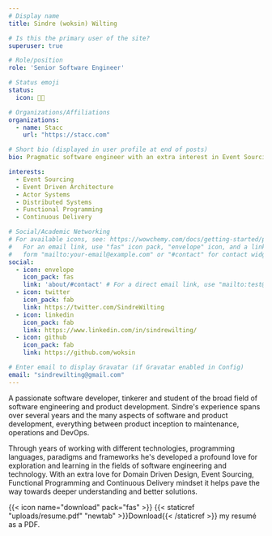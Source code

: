 ```yaml
---
# Display name
title: Sindre (woksin) Wilting

# Is this the primary user of the site?
superuser: true

# Role/position
role: 'Senior Software Engineer'

# Status emoji
status:
  icon: 👨‍💻

# Organizations/Affiliations
organizations:
  - name: Stacc
    url: "https://stacc.com"

# Short bio (displayed in user profile at end of posts)
bio: Pragmatic software engineer with an extra interest in Event Sourcing

interests:
  - Event Sourcing
  - Event Driven Architecture
  - Actor Systems
  - Distributed Systems
  - Functional Programming
  - Continuous Delivery

# Social/Academic Networking
# For available icons, see: https://wowchemy.com/docs/getting-started/page-builder/#icons
#   For an email link, use "fas" icon pack, "envelope" icon, and a link in the
#   form "mailto:your-email@example.com" or "#contact" for contact widget.
social:
  - icon: envelope
    icon_pack: fas
    link: 'about/#contact' # For a direct email link, use "mailto:test@example.org".
  - icon: twitter
    icon_pack: fab
    link: https://twitter.com/SindreWilting
  - icon: linkedin
    icon_pack: fab
    link: https://www.linkedin.com/in/sindrewilting/
  - icon: github
    icon_pack: fab
    link: https://github.com/woksin

# Enter email to display Gravatar (if Gravatar enabled in Config)
email: "sindrewilting@gmail.com"
---
```


A passionate software developer, tinkerer and student of the broad field of software engineering and product development. Sindre's experience spans over several years and the many aspects of software and product development,
everything between product inception to maintenance, operations and DevOps.

Through years of working with different technologies, programming languages, paradigms and frameworks he's developed a profound love for exploration and learning in the fields of software engineering and technology.
With an extra love for Domain Driven Design, Event Sourcing, Functional Programming and Continuous Delivery mindset it helps pave the way towards deeper understanding and better solutions.

{{< icon name="download" pack="fas" >}} {{< staticref "uploads/resume.pdf" "newtab" >}}Download{{< /staticref >}} my resumé as a PDF.
